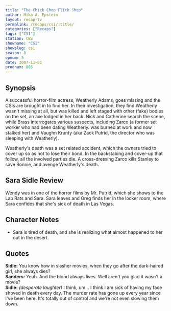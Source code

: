 ```yaml
---
title: "The Chick Chop Flick Shop"
author: Mika A. Epstein
layout: recap-tv
permalink: /recaps/csi/:title/
categories: ["Recaps"]
tags: ["CSI"]
station: CBS
showname: "CSI"
showslug: csi
season: 8
epnum: 5  
date: 2007-11-01
prodnum: 805  
---
```


## Synopsis

A successful horror-film actress, Weatherly Adams, goes missing and the CSIs are brought in to find her. In their investigation, they find Weatherly wasn't missing at all, but was killed and left staged with other (fake) bodies on the set, an axe lodged in her back. Nick and Catherine search the scene, while Brass interrogates various suspects, including Zarco (a former set worker who had been dating Weatherly. was burned at work and now stalked her) and Vaughn Krunty (aka Zack Putrid, the director who was sleeping with Weatherly).

Weatherly's death was a set related accident, which the owners tried to cover up so as not to lose their bond. In the backstabing and cover-up that follow, all the involved parties die. A cross-dressing Zarco kills Stanley to save Ronnie, and avenge Weatherly's death.

## Sara Sidle Review

Wendy was in one of the horror films by Mr. Putrid, which she shows to the Lab Rats and Sara. Sara leaves and Greg finds her in the locker room, where Sara confides that she's sick of death in Las Vegas.

## Character Notes

* Sara is tired of death, and she is realizing what almost happened to her out in the desert.

## Quotes

**Sidle:** You know how in slasher movies, when they go after the dark-haired girl, she always dies?  
**Sanders:** Yeah. And the blond always lives. Well aren't you glad it wasn't a movie?  
**Sidle:** _(desperate laughter)_ I think, um .. I think I am sick of having my face shoved in death every day. The murder rate has gone up every year since I've been here. It's totally out of control and we're not even slowing them down.

